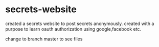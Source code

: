 # secrets-website
created a secrets website to post secrets anonymously.
created with a purpose to learn oauth authorization using google,facebook etc.


change to branch master to see files

